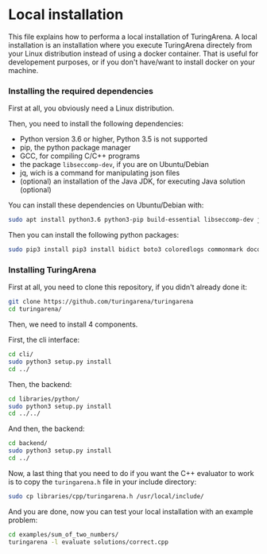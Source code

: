 # Local installation

This file explains how to performa a local installation of TuringArena. 
A local installation is an installation where you execute TuringArena directely from your Linux distribution instead of using 
a docker container. That is useful for developement purposes, or if you don't have/want to install docker on your machine. 

### Installing the required dependencies

First at all, you obviously need a Linux distribution. 

Then, you need to install the following dependencies:
- Python version 3.6 or higher, Python 3.5 is not supported 
- pip, the python package manager
- GCC, for compiling C/C++ programs 
- the package `libseccomp-dev`, if you are on Ubuntu/Debian
- jq, wich is a command for manipulating json files
- (optional) an installation of the Java JDK, for executing Java solution (optional)

You can install these dependencies on Ubuntu/Debian with:
```bash
sudo apt install python3.6 python3-pip build-essential libseccomp-dev jq openjdk-8-jdk
```

Then you can install the following python packages:
```bash
sudo pip3 install pip3 install bidict boto3 coloredlogs commonmark docopt pyyaml pytest-sugar pytest-xdist psutil seccomplite pytest tatsu networkx
```

### Installing TuringArena

First at all, you need to clone this repository, if you didn't already done it:
```bash
git clone https://github.com/turingarena/turingarena
cd turingarena/
```

Then, we need to install 4 components.

First, the cli interface:
```bash 
cd cli/
sudo python3 setup.py install 
cd ../
```

Then, the backend:
```bash
cd libraries/python/
sudo python3 setup.py install 
cd ../../
```

And then, the backend:
```bash
cd backend/
sudo python3 setup.py install 
cd ../
```

Now, a last thing that you need to do if you want the C++ evaluator to work is to copy the `turingarena.h` file in your include directory:
```bash
sudo cp libraries/cpp/turingarena.h /usr/local/include/
```

And you are done, now you can test your local installation with an example problem:
```bash
cd examples/sum_of_two_numbers/
turingarena -l evaluate solutions/correct.cpp
```
